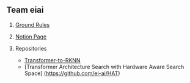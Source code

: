 ## Team eiai

1. [Ground Rules](https://github.com/ei-ai/eiai/blob/main/GroundRules.md)

2. [Notion Page](https://giddy-writer-122.notion.site/Home-07f1625c85204c2fafeafad2ec21451f?pvs=4)

3. Repositories
   * [Transformer-to-RKNN](https://github.com/ei-ai/Transformer-to-RKNN)
   * [Transformer Architecture Search with Hardware Aware Search Space] (https://github.com/ei-ai/HAT)

<!--

**Here are some ideas to get you started:**

🙋‍♀️ A short introduction - what is your organization all about?
🌈 Contribution guidelines - how can the community get involved?
👩‍💻 Useful resources - where can the community find your docs? Is there anything else the community should know?
🍿 Fun facts - what does your team eat for breakfast?
🧙 Remember, you can do mighty things with the power of [Markdown](https://docs.github.com/github/writing-on-github/getting-started-with-writing-and-formatting-on-github/basic-writing-and-formatting-syntax)
-->
